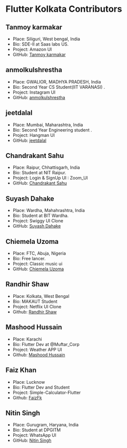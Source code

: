 # Flutter Kolkata Contributors

## Tanmoy karmakar

- Place: Siliguri, West bengal, India
- Bio: SDE-II at Saas labs US.
- Project: Amazon UI
- GitHub: [Tanmoy karmakar](https://github.com/tanmoy27112000)

## anmolkulshrestha

- Place: GWALIOR, MADHYA PRADESH, India
- Bio: Second Year CS Student(IIT VARANASI) .
- Project: Instagram UI
- GitHub: [anmolkulshrestha](https://github.com/anmolkulshrestha)

## jeetdalal

- Place: Mumbai, Maharashtra, India
- Bio: Second Year Engineering student .
- Project: Hangman UI
- GitHub: [jeetdalal](https://github.com/JeetDalal)

## Chandrakant Sahu

- Place: Raipur, Chhattisgarh, India
- Bio: Student at NIT Raipur.
- Project: Login & SignUp UI
  : Zoom_UI
- GitHub: [Chandrakant Sahu](https://github.com/Chandrakant0110)

## Suyash Dahake

- Place: Wardha, Mahahrashtra, India
- Bio: Student at BIT Wardha.
- Project: Swiggy UI Clone
- GitHub: [Suyash Dahake](https://github.com/suyash0102)

## Chiemela Uzoma

- Place: FTC, Abuja, Nigeria
- Bio: Free lancer.
- Project: Classic music ui 
- GitHub: [Chiemela Uzoma](https://github.com/codesait)


## Randhir Shaw

- Place: Kolkata, West Bengal
- Bio: MAKAUT Student
- Project: Netflix UI Clone
- Github: [Randhir Shaw](https://github.com/randhirshaw)

## Mashood Hussain

- Place: Karachi
- Bio: Flutter Dev at @Muftar_Corp
- Project: Weather APP UI
- Github: [Mashood Hussain](https://github.com/mashood100)


## Faiz Khan

- Place: Lucknow
- Bio: Flutter Dev and Student
- Project: Simple-Calculator-Flutter
- Github: [FaizFk](https://github.com/FaizFk)

## Nitin Singh

- Place: Gurugram, Haryana, India
- Bio: Student at DPGITM
- Project: WhatsApp UI
- GitHub: [Nitin Singh](https://github.com/Nitin-Singh18)

